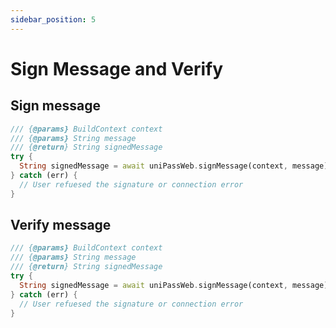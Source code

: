 ```yaml
---
sidebar_position: 5
---
```


# Sign Message and Verify

## Sign message

```dart
/// {@params} BuildContext context
/// {@params} String message
/// {@return} String signedMessage
try {
  String signedMessage = await uniPassWeb.signMessage(context, message);
} catch (err) {
  // User refuesed the signature or connection error
}
```

## Verify message

```dart
/// {@params} BuildContext context
/// {@params} String message
/// {@return} String signedMessage
try {
  String signedMessage = await uniPassWeb.signMessage(context, message);
} catch (err) {
  // User refuesed the signature or connection error
}
```
